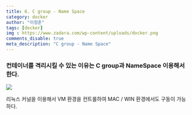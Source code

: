 ```yaml
---
title: 6. C group - Name Space
category: docker
author: "이정훈"
tags: [docker]
img : https://www.zadara.com/wp-content/uploads/docker.png
comments_disable: true
meta_description: "C group - Name Space"
---
```


### 컨테이너를 격리시킬 수 있는 이유는 C group과 NameSpace 이용해서 한다.

![](https://i.imgur.com/Y9tmip0.jpg)

리눅스 커널을 이용해서 VM 환경을 컨트롤하여 MAC / WIN 환경에서도 구동이 가능하다.